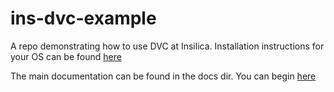 # ins-dvc-example
A repo demonstrating how to use DVC at Insilica. Installation instructions for your OS can
be found [here](https://dvc.org/doc/install)

The main documentation can be found in the docs dir.
You can begin [here](docs/index.md)
